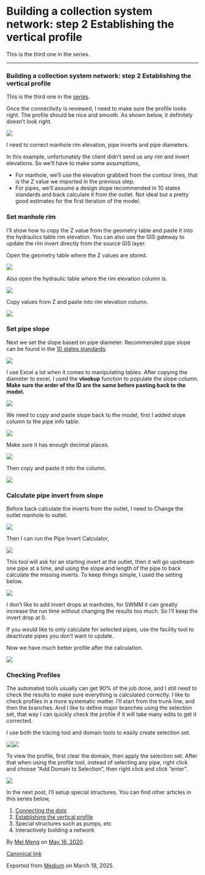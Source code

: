# Building a collection system network: step 2 Establishing the vertical profile

This is the third one in the series.

---

### Building a collection system network: step 2 Establishing the vertical profile

This is the third one in the [series](https://medium.com/@mel.meng.pe/building-a-collection-system-network-the-theory-f9422cb61ed5).

Once the connectivity is reviewed, I need to make sure the profile looks right. The profile should be nice and smooth. As shown below, it definitely doesn’t look right.

![](images\1_jm9l6jpYyTMn4oRH5XoKpw.png)

I need to correct manhole rim elevation, pipe inverts and pipe diameters.

In this example, unfortunately the client didn’t send us any rim and invert elevations. So we’ll have to make some assumptions,

* For manhole, we’ll use the elevation grabbed from the contour lines, that is the Z value we imported in the previous step.
* For pipes, we’ll assume a design slope recommended in 10 states standards and back calculate it from the outlet. Not ideal but a pretty good estimates for the first iteration of the model.

### Set manhole rim

I’ll show how to copy the Z value from the geometry table and paste it into the hydraulics table rim elevation. You can also use the GIS gateway to update the rim invert directly from the source GIS layer.

Open the geometry table where the Z values are stored.

![](images\1_5aKXiFsIaGLyaUMK44ETeA.png)

Also open the hydraulic table where the rim elevation column is.

![](images\1_oQZSoWFGY-xUu-_5J4UOqg.png)

Copy values from Z and paste into rim elevation column.

![](images\1_5heS9QqmZzC8CSt5njg8UA.png)

### Set pipe slope

Next we set the slope based on pipe diameter. Recommended pipe slope can be found in the [10 states standards](https://www.broward.org/WaterServices/Engineering/Documents/WWSTenStateStandardsWastewater.pdf).

![](images\1_7ae9BP3tom8jBG2LNBYbLQ.png)

I use Excel a lot when it comes to manipulating tables. After copying the diameter to excel, I used the **vlookup** function to populate the slope column. **Make sure the order of the ID are the same before pasting back to the model.**

![](images\1_nbERwRUUry_fhN6PhvLozQ.png)

We need to copy and paste slope back to the model, first I added slope column to the pipe info table.

![](images\1_cmrdSYVWYsVBdI32jxhnJQ.png)

Make sure it has enough decimal places.

![](images\1_zxQj75bNE4oI4tYKUy3nrw.png)

Then copy and paste it into the column.

![](images\1_WsyVU4vs3503cynt_HPC_w.png)

### Calculate pipe invert from slope

Before back calculate the inverts from the outlet, I need to Change the outlet manhole to outlet.

![](images\1_PAGA7I5HtnkWvnm_QTz8GA.png)

Then I can run the Pipe Invert Calculator,

![](images\1_ARx50egf4AYnILQh0VVq4w.png)

This tool will ask for an starting invert at the outlet, then it will go upstream one pipe at a time, and using the slope and length of the pipe to back calculate the missing inverts. To keep things simple, I used the setting below.

![](images\1_BYDZ0aHa9OZ_H_3Rd2CzQw.png)

I don’t like to add invert drops at manholes, for SWMM it can greatly increase the run time without changing the results too much. So I’ll keep the invert drop at 0.

If you would like to only calculate for selected pipes, use the facility tool to deactivate pipes you don’t want to update.

Now we have much better profile after the calculation.

![](images\1_nM94cPWVM88Mww2hEFF6CQ.png)

### Checking Profiles

The automated tools usually can get 90% of the job done, and I still need to check the results to make sure everything is calculated correctly. I like to check profiles in a more systematic matter. I’ll start from the trunk line, and then the branches. And I like to define major branches using the selection set, that way I can quickly check the profile if it will take many edits to get it corrected.

I use both the tracing tool and domain tools to easily create selection set.

![](images\1_FfTbjnah72rxRl7dasLckw.png)![](images\1_oNYkuHCRQrwk9iG9AApLSQ.png)

To view the profile, first clear the domain, then apply the selection set. After that when using the profile tool, instead of selecting any pipe, right click and choose “Add Domain to Selection”, then right click and click “enter”.

![](images\1_2lwMUi_1-m7Hd64qruqPJw.png)

In the next post, I’ll setup special structures. You can find other articles in this series below,

1. [Connecting the dots](https://medium.com/@mel.meng.pe/building-a-collection-system-network-step-1-connecting-the-dots-fa3b33b1bba8)
2. [Establishing the vertical profile](https://medium.com/@mel.meng.pe/building-a-collection-system-network-step-2-establishing-the-vertical-profile-4d3228004776)
3. Special structures such as pumps, etc
4. Interactively building a network

By [Mel Meng](https://medium.com/@mel-meng-pe) on [May 16, 2020](https://medium.com/p/4d3228004776).

[Canonical link](https://medium.com/@mel-meng-pe/building-a-collection-system-network-step-2-establishing-the-vertical-profile-4d3228004776)

Exported from [Medium](https://medium.com) on March 18, 2025.